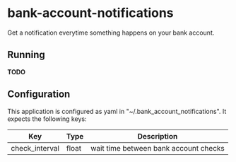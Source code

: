 # bank-account-notifications

Get a notification everytime something happens on your bank account.

## Running

**TODO**

## Configuration

This application is configured as yaml in "~/.bank_account_notifications".
It expects the following keys:

| Key            | Type  | Description                           |
| -------------- | ----- | ------------------------------------- |
| check_interval | float | wait time between bank account checks |
